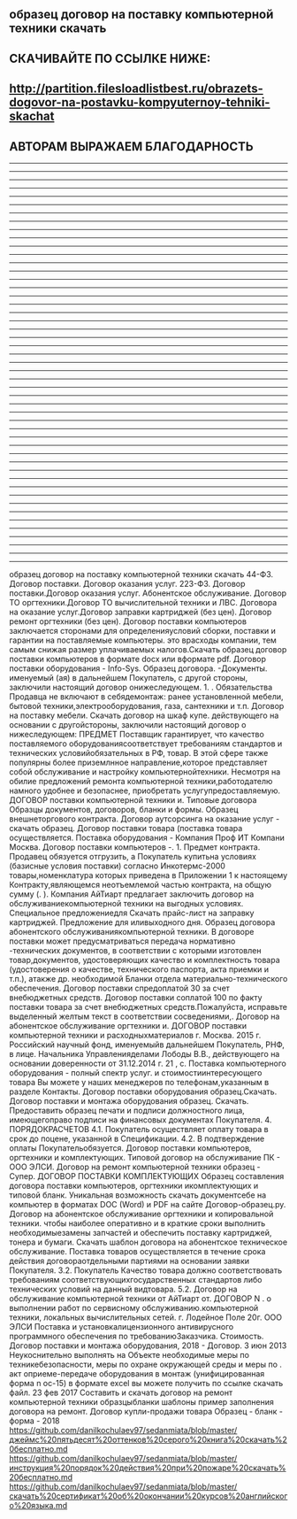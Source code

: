образец договор на поставку компьютерной техники скачать
--------------------------------------------------
СКАЧИВАЙТЕ ПО ССЫЛКЕ НИЖЕ:
--------------------------------------------------
http://partition.filesloadlistbest.ru/obrazets-dogovor-na-postavku-kompyuternoy-tehniki-skachat
--------------------------------------------------
АВТОРАМ ВЫРАЖАЕМ БЛАГОДАРНОСТЬ
--------------------------------------------------
--------------------------------------------------
--------------------------------------------------
--------------------------------------------------
--------------------------------------------------
--------------------------------------------------
--------------------------------------------------
--------------------------------------------------
--------------------------------------------------
--------------------------------------------------
--------------------------------------------------
--------------------------------------------------
--------------------------------------------------
--------------------------------------------------
--------------------------------------------------
--------------------------------------------------
--------------------------------------------------
--------------------------------------------------
--------------------------------------------------
--------------------------------------------------
--------------------------------------------------
--------------------------------------------------
--------------------------------------------------
--------------------------------------------------
--------------------------------------------------
--------------------------------------------------
--------------------------------------------------
--------------------------------------------------
--------------------------------------------------
--------------------------------------------------
--------------------------------------------------
--------------------------------------------------
--------------------------------------------------
--------------------------------------------------
--------------------------------------------------
--------------------------------------------------
--------------------------------------------------
--------------------------------------------------
--------------------------------------------------
--------------------------------------------------
--------------------------------------------------
--------------------------------------------------
--------------------------------------------------
--------------------------------------------------
--------------------------------------------------
--------------------------------------------------
--------------------------------------------------
--------------------------------------------------
--------------------------------------------------
--------------------------------------------------
образец договор на поставку компьютерной техники скачать 44-ФЗ. Договор поставки. Договор оказания услуг. 223-ФЗ. Договор поставки.Договор оказания услуг. Абонентское обслуживание. Договор ТО оргтехники.Договор ТО вычислительной техники и ЛВС. Договора на оказание услуг.Договор заправки картриджей (без цен). Договор ремонт оргтехники (без цен). Договор поставки компьютеров заключается сторонами для определенияусловий сборки, поставки и гарантии на поставляемые компьютеры.  это врасходы компании, тем самым снижая размер уплачиваемых налогов.Скачать образец договор поставки компьютеров в формате docx или вформате pdf. Договор поставки оборудования - Info-Sys. Образец договора. -Документы.  именуемый (ая) в дальнейшем Покупатель, с другой стороны, заключили настоящий договор онижеследующем. 1. . Обязательства Продавца не включают в себядемонтаж: ранее установленной мебели, бытовой техники,электрооборудования, газа, сантехники и т.п. Договор на поставку мебели. Скачать договор на шкаф купе. действующего на основании с другойстороны, заключили настоящий договор о нижеследующем: ПРЕДМЕТ Поставщик гарантирует, что качество поставляемого оборудованиясоответствует требованиям стандартов и технических условийобязательных в РФ, товар. В этой сфере также популярны более приземлнное направление,которое представляет собой обслуживание и настройку компьютернойтехники. Несмотря на обилие предложений ремонта компьютерной техники,работодателю намного удобнее и безопаснее, приобретать услугупредоставляемую. ДОГОВОР   поставки компьютерной техники и. Типовые договора
Образцы документов, договоров, бланки и формы. Образец внешнеторгового контракта. Договор аутсорсинга на оказание услуг - скачать образец. Договор поставки товара (поставка товара осуществляется. Поставка оборудования - Компания Проф ИТ Компани Москва. Договор поставки компьютеров -. 1. Предмет контракта. Продавец обязуется отгрузить, а Покупатель  купитьна условиях (базисные условия поставки) согласно Инкотермс-2000 товары,номенклатура которых приведена в Приложении 1 к настоящему Контракту,являющемся неотъемлемой частью контракта, на общую сумму  (. ). Компания АйТиарт предлагает заключить договор на обслуживаниекомпьютерной техники на выгодных условиях. Специальное предложениедля  Скачать прайс-лист на заправку картриджей. Предложение для  иливыходного дня. Образец договора абонентского обслуживаниякомпьютерной техники. В договоре поставки может предусматриваться передача нормативно -технических документов, в соответствии с которыми изготовлен товар,документов, удостоверяющих качество и комплектность товара (удостоверения о качестве, технического паспорта, акта приемки и т.п.), атакже др. необходимой
Бланки отдела материально-технического обеспечения. Договор поставки cпредоплатой 30 за счет внебюджетных средств. Договор поставки соплатой 100 по факту поставки товара за счет внебюджетных средств.Пожалуйста, исправьте выделенный желтым текст в соответствии сосведениями,. Договор на абонентское обслуживание оргтехники и. ДОГОВОР   поставки компьютерной техники и расходныхматериалов г. Москва.  2015 г. Российский научный фонд, именуемыйв дальнейшем Покупатель, РНФ, в лице. Начальника Управленияделами Лободы В.В., действующего на основании доверенности от 31.12.2014 г. 21 , с. Поставка компьютерного оборудования - полный спектр услуг.  и стоимостиинтересующего товара Вы можете у наших менеджеров по телефонам,указанным в разделе Контакты. Договор поставки оборудования образец.Скачать. Договор поставки и монтажа оборудования образец. Скачать. Предоставить образец печати и подписи должностного лица, имеющегоправо подписи на финансовых документах Покупателя. 4. ПОРЯДОКРАСЧЕТОВ 4.1. Покупатель осуществляет оплату товара в срок до  поцене, указанной в Спецификации. 4.2. В подтверждение оплаты Покупательобязуется. Договор поставки компьютеров, оргтехники и комплектующих. Типовой договор на обслуживание ПК - ООО ЭЛСИ. Договор на ремонт компьютерной техники образец - Супер. ДОГОВОР ПОСТАВКИ КОМПЛЕКТУЮЩИХ
Образец составления договора поставки компьютеров, оргтехники икомплектующих и типовой бланк. Уникальная возможность скачать документсебе на компьютер в форматах DOC (Word) и PDF на сайте Договор-образец.ру. Договор на абонентское обслуживание оргтехники и копировальной техники. чтобы наиболее оперативно и в краткие сроки выполнить необходимыезамены запчастей и обеспечить поставку картриджей, тонера и бумаги. Скачать шаблон договора на абонентское техническое обслуживание. Поставка товаров осуществляется в течение срока действия договораотдельными партиями на основании заявки Покупателя. 3.2. Покупатель Качество товара должно соответствовать требованиям соответствующихгосударственных стандартов либо технических условий на данный видтовара. 5.2. Договор на обслуживание компьютерной техники от АйТиарт от. ДОГОВОР N . о выполнении работ по сервисному обслуживанию.компьютерной техники, локальных вычислительных сетей. г. Лодейное Поле  20г. ООО ЭЛСИ  Поставка и установкалицензионного антивирусного программного обеспечения по требованиюЗаказчика. Стоимость. Договор поставки и монтажа оборудования, 2018 - Договор. 3 июн 2013  Неукоснительно выполнять на Объекте необходимые меры по техникебезопасности, меры по охране окружающей среды и меры по . акт оприеме-передаче оборудования в монтаж (унифицированная форма n ос-15) в формате excel вы можете получить по ссылке скачать файл. 23 фев 2017  Составить и скачать договор на ремонт компьютерной техники образцыбланки шаблоны пример заполнения договора на ремонт. Договор купли-продажи товара  Образец - бланк - форма - 2018
https://github.com/danilkochulaev97/sedanmiata/blob/master/джеймс%20пятьдесят%20оттенков%20серого%20книга%20скачать%20бесплатно.md
https://github.com/danilkochulaev97/sedanmiata/blob/master/инструкция%20порядок%20действия%20при%20пожаре%20скачать%20бесплатно.md
https://github.com/danilkochulaev97/sedanmiata/blob/master/скачать%20сертификат%20об%20окончании%20курсов%20английского%20языка.md